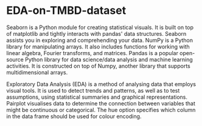 # EDA-on-TMBD-dataset
Seaborn is a Python module for creating statistical visuals. It is built on top of matplotlib and tightly interacts with pandas' data structures. Seaborn assists you in exploring and comprehending your data.
NumPy is a Python library for manipulating arrays. It also includes functions for working with linear algebra, Fourier transforms, and matrices.
Pandas is a popular open-source Python library for data science/data analysis and machine learning activities. It is constructed on top of Numpy, another library that supports multidimensional arrays.

Exploratory Data Analysis (EDA) is a method of analysing data that employs visual tools. It is used to detect trends and patterns, as well as to test assumptions, using statistical summaries and graphical representations.
Pairplot visualises data to determine the connection between variables that might be continuous or categorical.
The hue option specifies which column in the data frame should be used for colour encoding.
